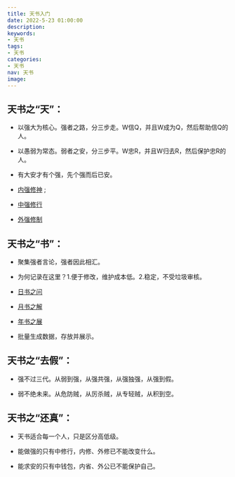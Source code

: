 ```yaml
---
title: 天书入门
date: 2022-5-23 01:00:00
description: 
keywords:
- 天书
tags:
- 天书
categories: 
- 天书
nav: 天书
image: 
---
```



## 天书之“天”：
	
- 以强大为核心。强者之路，分三步走。W信Q，并且W成为Q，然后帮助信Q的人。

- 以愚弱为常态。弱者之安，分三步平。W忠R，并且W归去R，然后保护忠R的人。

- 有大安才有个强，先个强而后已安。

- [内强修神](https://seefs.github.io/post/ts_in.html)
;

- [中强修行](https://seefs.github.io/post/ts_flow.html)

- [外强修制](https://seefs.github.io/post/ts_out.html)


## 天书之“书”：

- 聚集强者言论，强者因此相汇。

- 为何记录在这里？1.便于修改，维护成本低。2.稳定，不受垃圾审核。
	
- [日书之问](https://seefs.github.io/post/ts_in.html)

- [月书之解](https://seefs.github.io/post/ts_in.html)

- [年书之展](https://seefs.github.io/post/ts_in.html)

- 批量生成数据，存放并展示。



## 天书之“去假”：

- 强不过三代。从弱到强，从强共强，从强独强，从强到假。

- 弱不绝未来。从危防贼，从厉杀贼，从专轻贼，从积到空。


## 天书之“还真”：

- 天书适合每一个人，只是区分高低级。
	
- 能做强的只有中修行，内修、外修已不能改变什么。
	
- 能求安的只有中钱包，内省、外公已不能保护自己。






